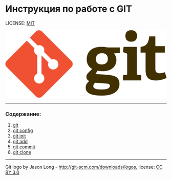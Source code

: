 # Инструкция по работе с GIT

LICENSE: [MIT](./license.md)

![](./assets/Git-logo.png)

---

### Содержание:
1. [git](./git.md)
1. [git config](./config.md)
2. [git init](./init.md)
2. [git add](./add.md)
2. [git commit](./commit.md)
2. [git clone](./clone.md)

---

Git logo by Jason Long - http://git-scm.com/downloads/logos, license: [CC BY 3.0](https://creativecommons.org/licenses/by/3.0)

